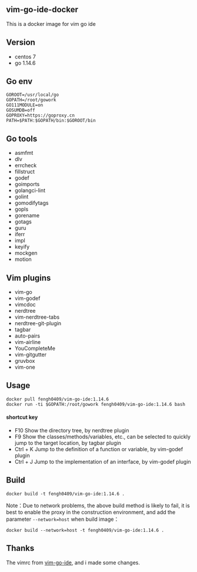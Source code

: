 ## vim-go-ide-docker
This is a docker image for vim go ide

## Version
- centos 7
- go 1.14.6

## Go env
```
GOROOT=/usr/local/go
GOPATH=/root/gowork
GO111MODULE=on
GOSUMDB=off
GOPROXY=https://goproxy.cn
PATH=$PATH:$GOPATH/bin:$GOROOT/bin
```

## Go tools
- asmfmt
- dlv
- errcheck
- fillstruct
- godef
- goimports
- golangci-lint
- golint
- gomodifytags
- gopls
- gorename
- gotags
- guru
- iferr
- impl
- keyify
- mockgen
- motion

## Vim plugins
- vim-go
- vim-godef
- vimcdoc
- nerdtree
- vim-nerdtree-tabs
- nerdtree-git-plugin
- tagbar
- auto-pairs
- vim-airline
- YouCompleteMe
- vim-gitgutter
- gruvbox
- vim-one

## Usage
```
docker pull fengh0409/vim-go-ide:1.14.6
docker run -ti $GOPATH:/root/gowork fengh0409/vim-go-ide:1.14.6 bash
```

#### shortcut key
- F10 Show the directory tree, by nerdtree plugin
- F9 Show the classes/methods/variables, etc., can be selected to quickly jump to the target location, by tagbar plugin
- Ctrl + K Jump to the definition of a function or variable, by vim-godef plugin
- Ctrl + J Jump to the implementation of an interface, by vim-godef plugin

## Build
```
docker build -t fengh0409/vim-go-ide:1.14.6 .
```

Note：Due to network problems, the above build method is likely to fail, it is best to enable the proxy in the construction environment, and add the parameter `--network=host` when build image：
```
docker build --network=host -t fengh0409/vim-go-ide:1.14.6 .
```

## Thanks
The vimrc from [vim-go-ide](https://github.com/BroQiang/vim-go-ide), and i made some changes.
